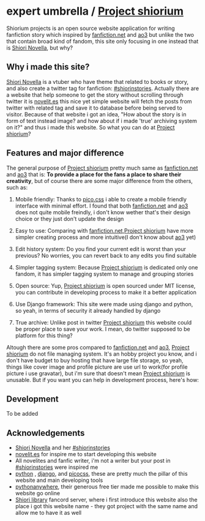 # expert umbrella / [Project shiorium](https://shiorium.pythonanywhere.com/)

Shiorium projects is an open source website application for writing fanfiction story which inspired by [fanfiction.net](https://www.fanfiction.net/) and [ao3](https://archiveofourown.org) but unlike the two that contain broad kind of fandom, this site only focusing in one instead that is [Shiori Novella](https://twitter.com/shiorinovella), but why?

## Why i made this site?

[Shiori Novella](https://twitter.com/shiorinovella) is a vtuber who have theme that related to books or story, and also create a twitter tag for fanfiction: [#shiorinstories](https://twitter.com/hashtag/shiorinstories?src=hashtag_click). Actually there are a website that help someone to get the story without scrolling through twitter it is [novelit.es](https://novelit.es/) this nice yet simple website will fetch the posts from twitter with related tag and save it to database before being served to visitor. Because of that website i got an idea, "How about the story is in form of text instead image? and how about if i made 'true' archiving system on it?" and thus i made this website. So what you can do at [Project shiorium](https://shiorium.pythonanywhere.com/)?

## Features and major difference

The general purpose of [Project shiorium](https://shiorium.pythonanywhere.com/) pretty much same as [fanfiction.net](https://www.fanfiction.net/) and [ao3](https://archiveofourown.org) that is: **To provide a place for the fans a place to share their creativity**, but of course there are some major difference from the others, such as:

1. Mobile friendly: Thanks to [pico.css](https://v2.picocss.com/docs) i able to create a mobile friendly interface with minimal effort. I found that both [fanfiction.net](https://www.fanfiction.net/) and [ao3](https://archiveofourown.org) does not quite mobile freindly, i don't know wether that's their design choice or they just don't update the design

2. Easy to use: Comparing with  [fanfiction.net](https://www.fanfiction.net/),[Project shiorium](https://shiorium.pythonanywhere.com/) have more simpler creating process and more intuitive(I don't know about [ao3](https://archiveofourown.org)  yet)

3. Edit history system: Do you find your current edit is worst than your previous? No worries, you can revert back to any edits you find suitable

4. Simpler tagging system: Because [Project shiorium](https://shiorium.pythonanywhere.com/) is dedicated only one fandom, it has simpler tagging system to manage and grouping stories

5. Open source: Yup, [Project shiorium](https://shiorium.pythonanywhere.com/) is open sourced under MIT license, you can contribute in developing process to make it a better application 

6. Use Django framework: This site were made using django and python, so yeah, in terms of security it already handled by django

7. True archive: Unlike post in twitter [Project shiorium](https://shiorium.pythonanywhere.com/) this website could be proper place to save your work. I mean, do twitter supposed to be platform for this thing? 

Altough there are some pros compared to [fanfiction.net](https://www.fanfiction.net/) and [ao3](https://archiveofourown.org), [Project shiorium](https://shiorium.pythonanywhere.com/) do not file managing system. It's an hobby project you know, and i don't have budget to buy hosting that have large file storage, so yeah, things like cover image and profile picture are use url to work(for profile picture i use gravatar), but i'm sure that doesn't mean [Project shiorium](https://shiorium.pythonanywhere.com/) is unusable. But if you want you can help in development process, here's how:

## Development 

To be added

## Acknowledgements

- [Shiori Novella](https://www.youtube.com/@ShioriNovella) and her [#shiorinstories](https://twitter.com/hashtag/shiorinstories?src=hashtag_click) 
- [novelit.es](https://novelit.es/) for inspire me to start developing this website
- All novelites and fanfic writer, i'm not a writer but your post in [#shiorinstories](https://twitter.com/hashtag/shiorinstories?src=hashtag_click) were inspired me
- [python](https://www.python.org/) , [django](https://www.djangoproject.com), and [picocss](https://v2.picocss.com/docs), these are pretty much the pillar of this website and main developing tools
- [pythonanywhere](https://www.pythonanywhere.com), their generous free tier made me possible to make this website go online
- [Shiori library](https://discord.gg/shiori-library) fancord server, where i first introduce this website also the place i got this website name - they got project with the same name and allow me to have it as well
